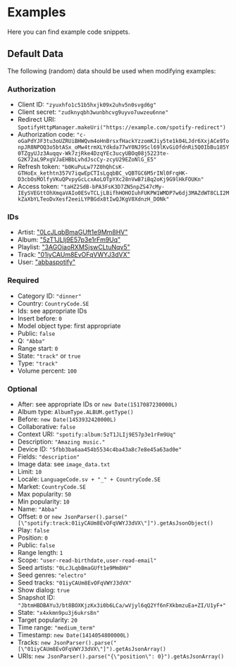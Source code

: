 # Examples
Here you can find example code snippets.

## Default Data
The following (random) data should be used when modifying examples:

### Authorization
- Client ID: `"zyuxhfo1c51b5hxjk09x2uhv5n0svgd6g"`
- Client secret: `"zudknyqbh3wunbhcvg9uyvo7uwzeu6nne"`
- Redirect URI: `SpotifyHttpManager.makeUri("https://example.com/spotify-redirect")`
- Authorization code: `"c-oGaPdYJF3tu3oUZRUiBHWQvm4oHnBrsxfHackYzzomKJiy5te1k04LJdr6XxjACe9TonpJR8NPOQ3o5btASx_oMw4trmXLYdkda77wY0NJ9Scl69lKvGiOfdnRi5Q0IbBu185Y0TZgyUJz3Auqqv-Wk7zjRke4DzqYEc3ucyUBOq08j5223te-G2K72aL9PxgVJaEHBbLvhdJscCy-zcyU29EZoNlG_E5"`
- Refresh token: `"b0KuPuLw77Z0hQhCsK-GTHoEx_kethtn357V7iqwEpCTIsLgqbBC_vQBTGC6M5rINl0FrqHK-D3cbOsMOlfyVKuQPvpyGcLcxAoLOTpYXc28nVwB7iBq2oKj9G9lHkFOUKn"`
- Access token: `"taHZ2SdB-bPA3FsK3D7ZN5npZS47cMy-IEySVEGttOhXmqaVAIo0ESvTCLjLBifhHOHOIuhFUKPW1WMDP7w6dj3MAZdWT8CLI2MkZaXbYLTeoDvXesf2eeiLYPBGdx8tIwQJKgV8XdnzH_DONk"`

### IDs
- Artist: ["0LcJLqbBmaGUft1e9Mm8HV"](https://open.spotify.com/artist/0LcJLqbBmaGUft1e9Mm8HV?si=tUHw6JYdQwmE5QIla_7ZaQ)
- Album: ["5zT1JLIj9E57p3e1rFm9Uq"](https://open.spotify.com/album/5zT1JLIj9E57p3e1rFm9Uq?si=PkAs2KWQTkm2b0vxg_qcRA)
- Playlist: ["3AGOiaoRXMSjswCLtuNqv5"](https://open.spotify.com/user/abbaspotify/playlist/3AGOiaoRXMSjswCLtuNqv5?si=ru1yCc8QSueG7gHEC7E40w)
- Track: ["01iyCAUm8EvOFqVWYJ3dVX"](https://open.spotify.com/track/01iyCAUm8EvOFqVWYJ3dVX?si=m0Fdh5ASScyfue6kQerIZg)
- User: ["abbaspotify"](https://open.spotify.com/user/abbaspotify?si=xlmKbz6mQZ6fLfqwtOGozg)

### Required
- Category ID: `"dinner"`
- Country: `CountryCode.SE`
- Ids: see appropriate IDs
- Insert before: `0`
- Model object type: first appropriate
- Public: `false`
- Q: `"Abba"`
- Range start: `0`
- State: `"track"` or `true`
- Type: `"track"`
- Volume percent: `100`

### Optional
- After: see appropriate IDs or `new Date(1517087230000L)`
- Album type: `AlbumType.ALBUM.getType()`
- Before: `new Date(1453932420000L)`
- Collaborative: `false`
- Context URI: `"spotify:album:5zT1JLIj9E57p3e1rFm9Uq"`
- Description: `"Amazing music."`
- Device ID: `"5fbb3ba6aa454b5534c4ba43a8c7e8e45a63ad0e"`
- Fields: `"description"`
- Image data: see `image_data.txt`
- Limit: `10`
- Locale: `LanguageCode.sv + "_" + CountryCode.SE`
- Market: `CountryCode.SE`
- Max popularity: `50`
- Min popularity: `10`
- Name: `"Abba"`
- Offset: `0` or `new JsonParser().parse("[\"spotify:track:01iyCAUm8EvOFqVWYJ3dVX\"]").getAsJsonObject()`
- Play: `false`
- Position: `0`
- Public: `false`
- Range length: `1`
- Scope: `"user-read-birthdate,user-read-email"`
- Seed artists: `"0LcJLqbBmaGUft1e9Mm8HV"`
- Seed genres: `"electro"`
- Seed tracks: `"01iyCAUm8EvOFqVWYJ3dVX"`
- Show dialog: `true`
- Snapshot ID: `"JbtmHBDBAYu3/bt8BOXKjzKx3i0b6LCa/wVjyl6qQ2Yf6nFXkbmzuEa+ZI/U1yF+"`
- State: `"x4xkmn9pu3j6ukrs8n"`
- Target popularity: `20`
- Time range: `"medium_term"`
- Timestamp: `new Date(1414054800000L)`
- Tracks: `new JsonParser().parse("[\"01iyCAUm8EvOFqVWYJ3dVX\"]").getAsJsonArray()`
- URIs: `new JsonParser().parse("{\"position\": 0}").getAsJsonArray()`